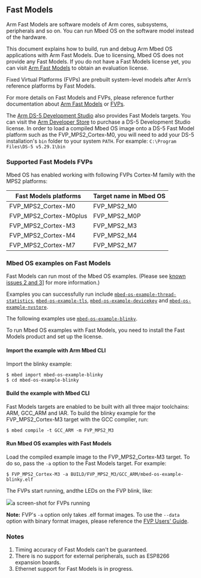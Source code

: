 ## Fast Models

Arm Fast Models are software models of Arm cores, subsystems, peripherals and so on. You can run Mbed OS on the software model instead of the hardware.

This document explains how to build, run and debug Arm Mbed OS applications with Arm Fast Models. Due to licensing, Mbed OS does not provide any Fast Models. If you do not have a Fast Models license yet, you can visit [Arm Fast Models](https://developer.arm.com/products/system-design/fast-models) to obtain an evaluation license.

Fixed Virtual Platforms (FVPs) are prebuilt system-level models after Arm’s reference platforms by Fast Models.

For more details on Fast Models and FVPs, please reference further documentation about [Arm Fast Models](https://developer.arm.com/products/system-design/fast-models) or [FVPs](https://developer.arm.com/products/system-design/fixed-virtual-platforms).

The [Arm DS-5 Development Studio](https://developer.arm.com/products/software-development-tools/ds-5-development-studio) also provides Fast Models targets. You can visit the [Arm Developer Store](https://store.developer.arm.com/store/embedded-iot-software-tools/arm-ds-5-development-studio) to purchase a DS-5 Development Studio license. In order to load a compiled Mbed OS image onto a DS-5 Fast Model platform such as the FVP_MPS2_Cortex-M0, you will need to add your DS-5 installation's `bin` folder to your system `PATH`. For example: `C:\Program Files\DS-5 v5.29.1\bin`

### Supported Fast Models FVPs

Mbed OS has enabled working with following FVPs Cortex-M family with the MPS2 platforms:

Fast Models platforms | Target name in Mbed OS
---|---
FVP_MPS2_Cortex-M0 | FVP_MPS2_M0
FVP_MPS2_Cortex-M0plus | FVP_MPS2_M0P
FVP_MPS2_Cortex-M3 | FVP_MPS2_M3
FVP_MPS2_Cortex-M4 | FVP_MPS2_M4
FVP_MPS2_Cortex-M7 | FVP_MPS2_M7

### Mbed OS examples on Fast Models

Fast Models can run most of the Mbed OS examples. (Please see [known issues 2 and 3](#known-issues)] for more information.)

Examples you can successfully run include [`mbed-os-example-thread-statistics`](https://github.com/ARMmbed/mbed-os-example-thread-statistics), [`mbed-os-example-tls`](https://github.com/ARMmbed/mbed-os-example-tls), [`mbed-os-example-devicekey`](https://github.com/ARMmbed/mbed-os-example-devicekey) and [`mbed-os-example-nvstore`](https://github.com/ARMmbed/mbed-os-example-nvstore).

The following examples use [`mbed-os-example-blinky`](https://github.com/ARMmbed/mbed-os-example-blinky).

To run Mbed OS examples with Fast Models, you need to install the Fast Models product and set up the license.

#### Import the example with Arm Mbed CLI 

Import the blinky example:

```
$ mbed import mbed-os-example-blinky
$ cd mbed-os-example-blinky
```

#### Build the example with Mbed CLI

Fast Models targets are enabled to be built with all three major toolchains: ARM, GCC_ARM and IAR. To build the blinky example for the FVP_MPS2_Cortex-M3 target with the GCC complier, run:

```
$ mbed compile -t GCC_ARM -m FVP_MPS2_M3
```

#### Run Mbed OS examples with Fast Models

Load the compiled example image to the FVP_MPS2_Cortex-M3 target. To do so, pass the `-a` option to the Fast Models target. For example:

```
$ FVP_MPS2_Cortex-M3 -a BUILD/FVP_MPS2_M3/GCC_ARM/mbed-os-example-blinky.elf
```

The FVPs start running, andthe LEDs on the FVP blink, like:

<span class="images">![](https://s3-us-west-2.amazonaws.com/mbed-os-docs-images/fastmodel_cm3.png)<span>a screen-shot for FVPs running</span></span>

<span class="notes">**Note:** FVP's `-a` option only takes .elf format images. To use the `--data` option with binary format images, please reference the [FVP Users' Guide](http://arminfo.emea.arm.com/help/index.jsp?topic=/com.arm.doc.100966_1103_00_en/index.html).</span>

### Notes

1. Timing accuracy of Fast Models can't be guaranteed.
1. There is no support for external peripherals, such as ESP8266 expansion boards.
1. Ethernet support for Fast Models is in progress.

